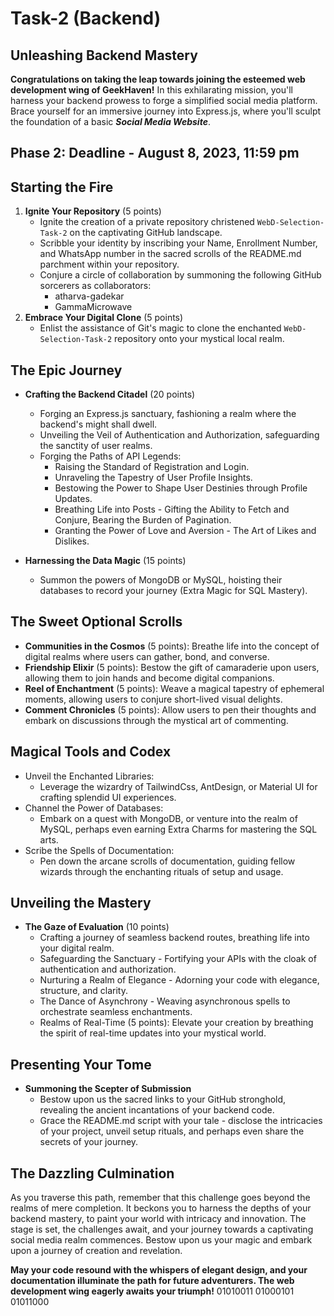 # Task-2 (Backend)

## Unleashing Backend Mastery

**Congratulations on taking the leap towards joining the esteemed web development wing of GeekHaven!** In this exhilarating mission, you'll harness your backend prowess to forge a simplified social media platform. Brace yourself for an immersive journey into Express.js, where you'll sculpt the foundation of a basic ***Social Media Website***.

## Phase 2: Deadline - August 8, 2023, 11:59 pm

## Starting the Fire

1. **Ignite Your Repository** (5 points)
   - Ignite the creation of a private repository christened `WebD-Selection-Task-2` on the captivating GitHub landscape.
   - Scribble your identity by inscribing your Name, Enrollment Number, and WhatsApp number in the sacred scrolls of the README.md parchment within your repository.
   - Conjure a circle of collaboration by summoning the following GitHub sorcerers as collaborators:
     - atharva-gadekar
     - GammaMicrowave
1. **Embrace Your Digital Clone** (5 points)
   - Enlist the assistance of Git's magic to clone the enchanted `WebD-Selection-Task-2` repository onto your mystical local realm.

## The Epic Journey

- **Crafting the Backend Citadel** (20 points)
   - Forging an Express.js sanctuary, fashioning a realm where the backend's might shall dwell.
   - Unveiling the Veil of Authentication and Authorization, safeguarding the sanctity of user realms.
   - Forging the Paths of API Legends:
     - Raising the Standard of Registration and Login.
     - Unraveling the Tapestry of User Profile Insights.
     - Bestowing the Power to Shape User Destinies through Profile Updates.
     - Breathing Life into Posts - Gifting the Ability to Fetch and Conjure, Bearing the Burden of Pagination.
     - Granting the Power of Love and Aversion - The Art of Likes and Dislikes.

- **Harnessing the Data Magic** (15 points)
   - Summon the powers of MongoDB or MySQL, hoisting their databases to record your journey (Extra Magic for SQL Mastery).

## The Sweet Optional Scrolls

- **Communities in the Cosmos** (5 points): Breathe life into the concept of digital realms where users can gather, bond, and converse.
- **Friendship Elixir** (5 points): Bestow the gift of camaraderie upon users, allowing them to join hands and become digital companions.
- **Reel of Enchantment** (5 points): Weave a magical tapestry of ephemeral moments, allowing users to conjure short-lived visual delights.
- **Comment Chronicles** (5 points): Allow users to pen their thoughts and embark on discussions through the mystical art of commenting.

## Magical Tools and Codex

- Unveil the Enchanted Libraries:
  - Leverage the wizardry of TailwindCss, AntDesign, or Material UI for crafting splendid UI experiences.
- Channel the Power of Databases:
  - Embark on a quest with MongoDB, or venture into the realm of MySQL, perhaps even earning Extra Charms for mastering the SQL arts.
- Scribe the Spells of Documentation:
  - Pen down the arcane scrolls of documentation, guiding fellow wizards through the enchanting rituals of setup and usage.

## Unveiling the Mastery

- **The Gaze of Evaluation** (10 points)
   - Crafting a journey of seamless backend routes, breathing life into your digital realm.
   - Safeguarding the Sanctuary - Fortifying your APIs with the cloak of authentication and authorization.
   - Nurturing a Realm of Elegance - Adorning your code with elegance, structure, and clarity.
   - The Dance of Asynchrony - Weaving asynchronous spells to orchestrate seamless enchantments.
   - Realms of Real-Time (5 points): Elevate your creation by breathing the spirit of real-time updates into your mystical world.

## Presenting Your Tome

- **Summoning the Scepter of Submission**
   - Bestow upon us the sacred links to your GitHub stronghold, revealing the ancient incantations of your backend code.
   - Grace the README.md script with your tale - disclose the intricacies of your project, unveil setup rituals, and perhaps even share the secrets of your journey.

## The Dazzling Culmination

As you traverse this path, remember that this challenge goes beyond the realms of mere completion. It beckons you to harness the depths of your backend mastery, to paint your world with intricacy and innovation. The stage is set, the challenges await, and your journey towards a captivating social media realm commences. Bestow upon us your magic and embark upon a journey of creation and revelation. 

**May your code resound with the whispers of elegant design, and your documentation illuminate the path for future adventurers. The web development wing eagerly awaits your triumph!** 01010011 01000101 01011000
